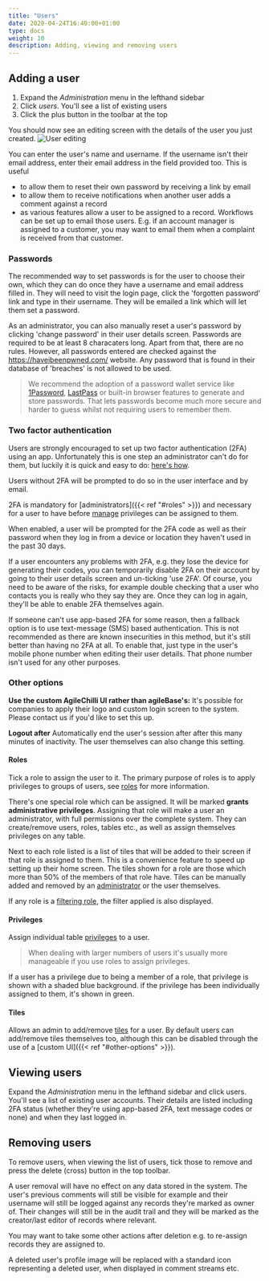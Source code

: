 ```yaml
---
title: "Users"
date: 2020-04-24T16:40:00+01:00
type: docs
weight: 10
description: Adding, viewing and removing users
---
```

## Adding a user
1. Expand the _Administration_ menu in the lefthand sidebar
2. Click _users_. You'll see a list of existing users
3. Click the plus button in the toolbar at the top

You should now see an editing screen with the details of the user you just created.
![User editing](/user-details.png)

You can enter the user's name and username. If the username isn't their email address, enter their email address in the field provided too. This is useful
* to allow them to reset their own password by receiving a link by email
* to allow them to receive notifications when another user adds a comment against a record
* as various features allow a user to be assigned to a record. Workflows can be set up to email those users. E.g. if an account manager is assigned to a customer, you may want to email them when a complaint is received from that customer.

### Passwords
The recommended way to set passwords is for the user to choose their own, which they can do once they have a username and email address filled in. They will need to visit the login page, click the 'forgotten password' link and type in their username. They will be emailed a link which will let them set a password.

As an administrator, you can also manually reset a user's password by clicking 'change password' in their user details screen.
Passwords are required to be at least 8 characaters long. Apart from that, there are no rules. However, all passwords entered are checked against the https://haveibeenpwned.com/ website. Any password that is found in their database of 'breaches' is not allowed to be used.
> We recommend the adoption of a password wallet service like [1Password](https://1password.com/), [LastPass](https://lastpass.com) or built-in browser features to generate and store passwords. That lets passwords become much more secure and harder to guess whilst not requiring users to remember them.
>

### Two factor authentication
Users are strongly encouraged to set up two factor authentication (2FA) using an app. Unfortunately this is one step an administrator can't do for them, but luckily it is quick and easy to do: [here's how](https://todo.com).

Users without 2FA will be prompted to do so in the user interface and by email.

2FA is mandatory for [administrators]({{< ref "#roles" >}}) and necessary for a user to have before [manage](https://todo.com) privileges can be assigned to them.

When enabled, a user will be prompted for the 2FA code as well as their password when they log in from a device or location they haven't used in the past 30 days.

If a user encounters any problems with 2FA, e.g. they lose the device for generating their codes, you can temporarily disable 2FA on their account by going to their user details screen and un-ticking 'use 2FA'. Of course, you need to be aware of the risks, for example double checking that a user who contacts you is really who they say they are. Once they can log in again, they'll be able to enable 2FA themselves again.

If someone can't use app-based 2FA for some reason, then a fallback option is to use text-message (SMS) based authentication. This is not recommended as there are known insecurities in this method, but it's still better than having no 2FA at all. To enable that, just type in the user's mobile phone number when editing their user details. That phone number isn't used for any other purposes.

### Other options
**Use the custom AgileChilli UI rather than agileBase's:**
It's possible for companies to apply their logo and custom login screen to the system. Please contact us if you'd like to set this up.

**Logout after**
Automatically end the user's session after after this many minutes of inactivity. The user themselves can also change this setting.

#### Roles
Tick a role to assign the user to it. The primary purpose of roles is to apply privileges to groups of users, see [roles](https://todo.com) for more information.

There's one special role which can be assigned. It will be marked **grants administrative privileges**. Assigning that role will make a user an administrator, with full permissions over the complete system. They can create/remove users, roles, tables etc., as well as assign themselves privileges on any table.

Next to each role listed is a list of tiles that will be added to their screen if that role is assigned to them. This is a convenience feature to speed up setting up their home screen. The tiles shown for a role are those which more than 50% of the members of that role have. Tiles can be manually added and removed by an [administrator](https://todo.com) or the user themselves.

If any role is a [filtering role](https://todo.com), the filter applied is also displayed.

#### Privileges
Assign individual table [privileges](https://todo.com) to a user.
> When dealing with larger numbers of users it's usually more manageable if you use roles to assign privileges.

If a user has a privilege due to being a member of a role, that privilege is shown with a shaded blue background. if the privilege has been individually assigned to them, it's shown in green.

#### Tiles
Allows an admin to add/remove [tiles](https://todo.com) for a user. By default users can add/remove tiles themselves too, although this can be disabled through the use of a [custom UI]({{< ref "#other-options" >}}).

## Viewing users
Expand the _Administration_ menu in the lefthand sidebar and click users. You'll see a list of existing user accounts. Their details are listed including 2FA status (whether they're using app-based 2FA, text message codes or none) and when they last logged in.

## Removing users
To remove users, when viewing the list of users, tick those to remove and press the delete (cross) button in the top toolbar.

A user removal will have no effect on any data stored in the system. The user's previous comments will still be visible for example and their username will still be logged against any records they're marked as owner of. Their changes will still be in the audit trail and they will be marked as the creator/last editor of records where relevant.

You may want to take some other actions after deletion e.g. to re-assign records they are assigned to.

A deleted user's profile image will be replaced with a standard icon representing a deleted user, when displayed in comment streams etc.



